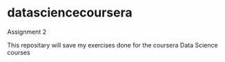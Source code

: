 # datasciencecoursera
Assignment 2


This repositary will save my exercises done for the coursera Data Science courses
